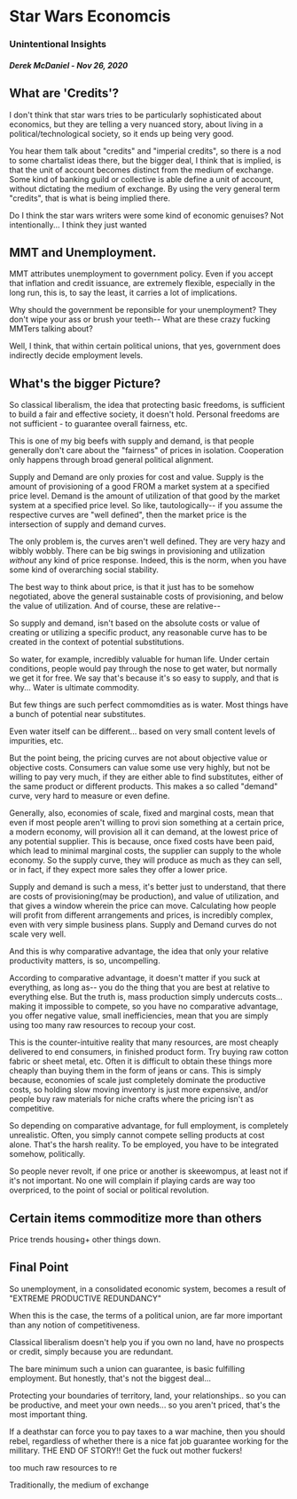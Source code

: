 # Star Wars Economcis
### Unintentional Insights
##### Derek McDaniel - Nov 26, 2020

## What are 'Credits'?

I don't think that star wars tries to be particularly sophisticated about economics, but they are telling
a very nuanced story, about living in a political/technological society, so it ends up being very good.

You hear them talk about "credits" and "imperial credits", so there is a nod to some chartalist ideas there,
but the bigger deal, I think that is implied, is that the unit of account becomes distinct from the medium
of exchange.  Some kind of banking guild or collective is able define a unit of account, without dictating the
medium of exchange.  By using the very general term "credits", that is what is being implied there.

Do I think the star wars writers were some kind of economic genuises? Not intentionally... I think they just
wanted 

## MMT and Unemployment.

MMT attributes unemployment to government policy.  Even if you accept that inflation and credit issuance,
are extremely flexible, especially in the long run, this is, to say the least, it carries a lot of implications.

Why should the government be reponsible for your unemployment? They don't wipe your ass or brush your teeth--
What are these crazy fucking MMTers talking about?

Well, I think, that within certain political unions, that yes, government does indirectly decide employment levels.

## What's the bigger Picture?

So classical liberalism, the idea that protecting basic freedoms, is sufficient to build a fair and effective society,
it doesn't hold.  Personal freedoms are not sufficient - to guarantee overall fairness, etc.

This is one of my big beefs with supply and demand, is that people generally don't care about the "fairness" of prices
in isolation.  Cooperation only happens through broad general political alignment.

Supply and Demand are only proxies for cost and value.  Supply is the amount of provisioning of a good FROM a market system
at a specified price level.  Demand is the amount of utilization of that good by the market system at a specified price level.
So like, tautologically-- if you assume the respective curves are "well defined", then the market price is the intersection
of supply and demand curves.

The only problem is, the curves aren't well defined.  They are very hazy and wibbly wobbly.  There can be big
swings in provisioning and utilization *without* any kind of price response.  Indeed, this is the norm, when you 
have some kind of overarching social stability.

The best way to think about price, is that it just has to be somehow negotiated, above the general sustainable costs
of provisioning, and below the value of utilization.  And of course, these are relative--

So supply and demand, isn't based on the absolute costs or value of creating or utilizing a specific product, any
reasonable curve has to be created in the context of potential substitutions.

So water, for example, incredibly valuable for human life.  Under certain conditions, people would pay through the
nose to get water, but normally we get it for free.  We say that's because it's so easy to supply, and that is
why...  Water is ultimate commodity.  

But few things are such perfect commomdities as is water.  Most things have a bunch of potential near substitutes.

Even water itself can be different... based on very small content levels of impurities, etc.

But the point being, the pricing curves are not about objective value or objective costs.  Consumers can value
some use very highly, but not be willing to pay very much, if they are either able to find substitutes, either
of the same product or different products.  This makes a so called "demand" curve, very hard to measure or
even define.  


Generally, also, economies of scale, fixed and marginal costs, mean that even if most people aren't willing to provi
sion something at a certain price, a modern economy, will provision all it can demand, at the lowest price of any
potential supplier.  This is because, once fixed costs have been paid, which lead to minimal marginal costs, the
supplier can supply to the whole economy.  So the supply curve, they will produce as much as they can sell,
or in fact, if they expect more sales they offer a lower price.

Supply and demand is such a mess, it's better just to understand, that there are costs of provisioning(may be production),
and value of utilization, and that gives a window wherein the price can move.  Calculating how people will profit from
different arrangements and prices, is incredibly complex, even with very simple business plans.  Supply and Demand 
curves do not scale very well.

And this is why comparative advantage, the idea that only your relative productivity matters, is so, uncompelling.

According to comparative advantage, it doesn't matter if you suck at everything, as long as-- you do the thing
that you are best at relative to everything else.  But the truth is, mass production simply undercuts costs...
making it impossible to compete, so you have no comparative advantage, you offer negative value, small inefficiencies,
mean that you are simply using too many raw resources to recoup your cost.

This is the counter-intuitive reality that many resources, are most cheaply delivered to end consumers, in finished
product form.  Try buying raw cotton fabric or sheet metal, etc.  Often it is difficult to obtain these things more
cheaply than buying them in the form of jeans or cans.  This is simply because, economies of scale just completely
dominate the productive costs, so holding slow moving inventory is just more expensive, and/or people buy raw 
materials for niche crafts where the pricing isn't as competitive.

So depending on comparative advantage, for full employment, is completely unrealistic.  Often, you simply cannot
compete selling products at cost alone.  That's the harsh reality.  To be employed, you have to be integrated
somehow, politically.

So people never revolt, if one price or another is skeewompus, at least not if it's not important.
No one will complain if playing cards are way too overpriced, to the point of social or political revolution.

## Certain items commoditize more than others

Price trends housing+ other things down.

## Final Point

So unemployment, in a consolidated economic system, becomes a result of "EXTREME PRODUCTIVE REDUNDANCY"

When this is the case, the terms of a political union, are far more important than any notion of competitiveness.

Classical liberalism doesn't help you if you own no land, have no prospects or credit, simply because you are redundant.

The bare minimum such a union can guarantee, is basic fulfilling employment.  But honestly, that's not the biggest deal...

Protecting your boundaries of territory, land, your relationships.. so you can be productive, and meet your own needs...
so you aren't priced, that's the most important thing.

If a deathstar can force you to pay taxes to a war machine, then you should rebel, regardless of whether there is 
a nice fat job guarantee working for the millitary.  THE END OF STORY!! Get the fuck out mother fuckers!

too much raw resources to re

Traditionally, the medium of exchange 
